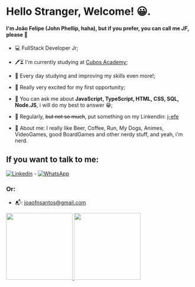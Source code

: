 # Hello Stranger, Welcome! 😀.

#### I'm João Felipe (John Phellip, haha), but if you prefer, you can call me *JF*,  please 👏



- 💻 FullStack Developer Jr;

- 🖊⏳ I'm currently studying at [Cubos Academy](https://github.com/cubos-academy);

- 📆 Every day studying and improving my skills even more!;

- 👀 Really very excited for my first opportunity;

- 💬 You can ask me about  **JavaScript, TypeScript, HTML, CSS, SQL, Node.JS**, i will do my best to answer 😁;

- 📌 Regularly, ~~but not so much~~, put something on my Linkendin: [j-efe](https://www.linkedin.com/in/joão-felipe-jf-3685bb231/)

- 🧩 About me: I really like Beer, Coffee, Run, My Dogs, Animes, VideoGames, good BoardGames and other nerdy stuff, and yeah, i'm nerd.


## If you want to talk to me:

[![Linkedin](https://img.shields.io/badge/LinkedIn-0077B5?style=for-the-badge&logo=linkedin&logoColor=white)](https://www.linkedin.com/in/joão-felipe-jf-3685bb231/) -     [![WhatsApp](https://img.shields.io/badge/WhatsApp-25D366?style=for-the-badge&logo=whatsapp&logoColor=white)](https://wa.me/5586988251660) 

### Or:

- 📬: joaofnsantos@gmail.com


<div>
  <a href="https://github.com/j-efe">
  <img height="180em" src="https://github-readme-stats.vercel.app/api?username=j-efe&show_icons=true&theme=dark&include_all_commits=true&count_private=true"/>
  <img height="180em" src="https://github-readme-stats.vercel.app/api/top-langs/?username=j-efe&layout=compact&langs_count=7&theme=dark"/>
</div>
